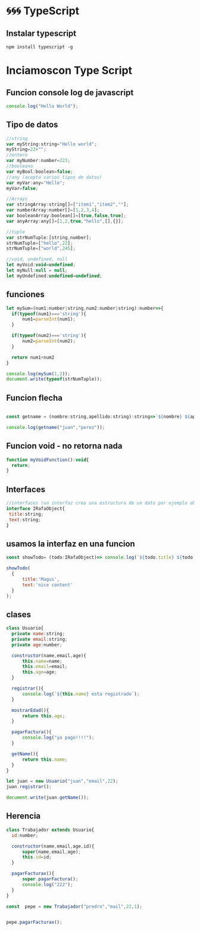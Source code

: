  # :cyclone::cyclone::cyclone: TypeScript
 ## Instalar typescript
 ```
 npm install typescript -g
 ```
 # Inciamoscon Type Script
 
 ## Funcion console log de javascript
  ``` js
 console.log("Hello World");
  ```

 ## Tipo de datos
  ``` js
//string
var myString:string="Hello world";
myString=22+"";
//entero
var myNumber:number=223;
//booleano
var myBool:boolean=false;
//any (acepta varios tipos de datos)
var myVar:any="Hello";
myVar=false;

//Arrays
var stringArray:string[]=["item1","item2",""];
var numberArray:number[]=[1,2,3,4];
var booleanArray:boolean[]=[true,false,true];
var anyArray:any[]=[1,2,true,"hello",[],{}];

//tuple
var strNumTuple:[string,number];
strNumTuple=["hello",22];
strNumTuple=["world",245];

//void, undefined, null
let myVoid:void=undefined;
let myNull:null = null;
let myUndefined:undefined=undefined;

  ```
## funciones
  ``` js
let mySum=(num1:number|string,num2:number|string):number=>{
    if(typeof(num1)==='string'){
        num1=parseInt(num1);
    }

    if(typeof(num2)==='string'){
        num2=parseInt(num2);
    }

    return num1+num2
}

console.log(mySum(1,2));
document.write(typeof(strNumTuple));

  ``` 
  ## Funcion flecha
  ``` js

const getname = (nombre:string,apellido:string):string=>`${nombre} ${apellido}`;

console.log(getname("juan","perez"));

  ``` 

## Funcion void - no retorna nada

  ``` js
function myVoidFunction():void{
    return;
}
  ```
 ## Interfaces
   ``` js
//interfaces (un interfaz crea una estructura de un dato por ejemplo objetos)
interface IRafaObject{
    title:string;
    text:string;
}
  ``` 
## usamos la interfaz en una funcion
  ``` js
const showTodo= (todo:IRafaObject)=> console.log(`${todo.title} ${todo.text}`);

showTodo(
    {
        title:'Magus',
        text:'nice content'
    }
);
  ``` 
## clases
  ``` js
class Usuario{
    private name:string;
    private email:string;
    private age:number;

    constructor(name,email,age){
        this.name=name;
        this.email=email;
        this.age=age;
    }

    registrar(){
        console.log(`${this.name} esta registrado`);
    }

    mostrarEdad(){
        return this.age;
    }

    pagarFactura(){
        console.log("ya pago!!!!");
    }

    getName(){
        return this.name;
    }
}

let juan = new Usuario("juan","email",22);
juan.registrar();

document.write(juan.getName());
  ``` 

## Herencia
  ``` js
class Trabajador extends Usuario{
    id:number;

    constructor(name,email,age,id){
        super(name,email,age);
        this.id=id;
    }

    pagarFacturax(){
        super.pagarFactura();
        console.log("222");
    }
}

const  pepe = new Trabajador("predro","mail",22,1);


pepe.pagarFacturax();

  ```
